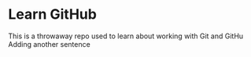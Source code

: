 # Learn GitHub

This is a throwaway repo used to learn about working with Git and GitHu
Adding another sentence
